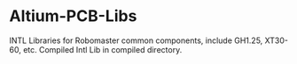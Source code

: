 # Altium-PCB-Libs
INTL Libraries for Robomaster common components, include GH1.25, XT30-60, etc.
Compiled Intl Lib in compiled directory.
